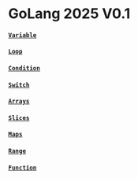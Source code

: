 # GoLang 2025 V0.1

#### [`Variable`](https://urlis.net/3j78b99w) 
#### [`Loop`](https://github.com/nahidfarazi/Go-Again/blob/main/2_loop/loop.go)
#### [`Condition`](https://github.com/nahidfarazi/Go-Again/blob/main/3_condition/if_else.go)
#### [`Switch`](https://github.com/nahidfarazi/Go-Again/blob/main/4_switch/switch.go)
#### [`Arrays`](https://github.com/nahidfarazi/Go-Again/blob/main/5_arrays/arrays.go)
#### [`Slices`]()
#### [`Maps`]()
#### [`Range`]()
#### [`Function`]()
